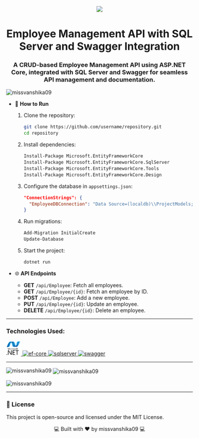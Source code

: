 <div id="header" align="center">
  <img src="https://media.giphy.com/media/M9gbBd9nbDrOTu1Mqx/giphy.gif" width="100"/>
</div>

<h1 align="center">Employee Management API with SQL Server and Swagger Integration</h1>
  
<h3 align="center">A CRUD-based Employee Management API using ASP.NET Core, integrated with SQL Server and Swagger for seamless API management and documentation.</h3>

<p align="left"> 
  <img src="https://komarev.com/ghpvc/?username=missvanshika09&label=Project%20views&color=0e75b6&style=flat" alt="missvanshika09" />
</p>

- 🚀 **How to Run**  
  1. Clone the repository:  
     ```bash
     git clone https://github.com/username/repository.git
     cd repository
     ```
  2. Install dependencies:
     ```bash
     Install-Package Microsoft.EntityFrameworkCore
     Install-Package Microsoft.EntityFrameworkCore.SqlServer
     Install-Package Microsoft.EntityFrameworkCore.Tools
     Install-Package Microsoft.EntityFrameworkCore.Design
     ```
  3. Configure the database in `appsettings.json`:
     ```json
     "ConnectionStrings": {
       "EmployeeDBConnection": "Data Source=(localdb)\\ProjectModels;Initial Catalog=DemoData;Integrated Security=True"
     }
     ```
  4. Run migrations:
     ```bash
     Add-Migration InitialCreate
     Update-Database
     ```
  5. Start the project:  
     ```bash
     dotnet run
     ```

- 🌐 **API Endpoints**  
  - **GET** `/api/Employee`: Fetch all employees.  
  - **GET** `/api/Employee/{id}`: Fetch an employee by ID.  
  - **POST** `/api/Employee`: Add a new employee.  
  - **PUT** `/api/Employee/{id}`: Update an employee.  
  - **DELETE** `/api/Employee/{id}`: Delete an employee.  

---

<h3 align="left">Technologies Used:</h3>
<p align="left">
  <a href="https://dotnet.microsoft.com/" target="_blank" rel="noreferrer"> 
    <img src="https://raw.githubusercontent.com/devicons/devicon/master/icons/dot-net/dot-net-original-wordmark.svg" alt="dotnet" width="40" height="40"/> 
  </a>
  <a href="https://learn.microsoft.com/en-us/ef/" target="_blank" rel="noreferrer"> 
    <img src="https://upload.wikimedia.org/wikipedia/commons/1/1e/Entity_Framework.png" alt="ef-core" width="40" height="40"/> 
  </a>
  <a href="https://www.microsoft.com/en-us/sql-server" target="_blank" rel="noreferrer"> 
    <img src="https://www.svgrepo.com/show/303229/microsoft-sql-server-logo.svg" alt="sqlserver" width="40" height="40"/> 
  </a>
  <a href="https://swagger.io/" target="_blank" rel="noreferrer"> 
    <img src="https://swagger.io/img/assets/images/logo-styled.svg" alt="swagger" width="40" height="40"/> 
  </a>
</p>

---

<p><img align="left" src="https://github-readme-stats.vercel.app/api/top-langs?username=missvanshika09&show_icons=true&locale=en&layout=compact" alt="missvanshika09" /></p>

<p>&nbsp;<img align="center" src="https://github-readme-stats.vercel.app/api?username=missvanshika09&show_icons=true&locale=en" alt="missvanshika09" /></p>

<p><img align="center" src="https://github-readme-streak-stats.herokuapp.com/?user=missvanshika09&" alt="missvanshika09" /></p>

---

<h3 align="left">📜 License</h3>
This project is open-source and licensed under the MIT License.

<p align="center">💻 Built with ❤️ by missvanshika09 💻</p>
